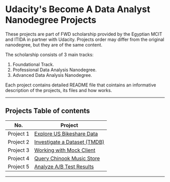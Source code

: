 # **Udacity's Become A Data Analyst Nanodegree Projects**

These projects are part of FWD scholarship provided by the Egyptian MCIT and ITIDA in partner with Udacity. 
Projects order may differ from the original nanodegree, but they are of the same content.


The scholarship consists of 3 main tracks: 
1. Foundational Track. 
2. Professional Data Analysis Nanodegree.
3. Advanced Data Analysis Nanodegree.


Each project contains detailed README file that cointains an informative description of the projects, its files and how works.

___
## Projects Table of contents

| No.       | Project                                                    			| 
| ---       | -------                                                    			|
| Project 1 | [Explore US Bikeshare Data](/01-Explore-US-Bikeshare-Data) 			|
| Project 2 | [Investigate a Dataset (TMDB)](/02-Investigate-a-dataset)  			|
| Project 3 | [Working with Mock Client](/03-working-with-mock-client)   			|
| Project 4 | [Query Chinook Music Store](/04-Query-a-Digital-Music-Store-Database)	| 
| Project 5 | [Analyze A/B Test Results](/05-Analyze-AB-Test-Results/)				|

___

